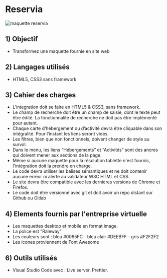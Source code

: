 # Reservia
![maquette reservia](./images/maquettes/1598262857804_Maquette_reservia-min.png)

## 1) Objectif
- Transformez une maquette fournie en site web

## 2) Langages utilisés
- HTML5, CSS3 sans framework

## 3) Cahier des charges
- L'integration doit se faire en HTML5 & CSS3, sans framework.
- Le champ de recherche doit être un champ de saisie, dont le texte peut être édité. La fonctionnalité de recherche ne doit pas être implémenté pour autant.
- Chaque carte d’hébergement ou d’activité devra être cliquable dans son intégralité. Pour l’instant les liens seront vides.
- Les filtres, bien que non fonctionnels, doivent changer de style au survol.
- Dans le menu, les liens “Hébergements” et “Activités” sont des ancres qui doivent mener aux sections de la page.
- Même si aucune maquette pour la résolution tablette n'est fournis, l'intégration doit la prendre en charge.
- Le code devra utiliser les balises sémantiques et ne doit contenir aucune erreur ni alerte au validateur W3C HTML et CSS.
- Le site devra être compatible avec les dernières versions de Chrome et Firefox.
- Le code doit être versionné avec git et doit avoir un repo distant sur Github ou Gitlab

## 4) Elements fournis par l'entreprise virtuelle
- Les maquettes desktop et mobile en format image.
- La police est "Raleway"
- Les couleurs sont : bleu #0065FC - bleu clair #DEEBFF - gris #F2F2F2
- Les icones proviennent de Font Awesome

## 6) Outils utilisés
- Visual Studio Code avec : Live server, Prettier.
